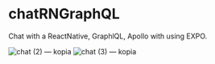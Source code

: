 # chatRNGraphQL
Chat with a ReactNative, GraphlQL, Apollo with using EXPO. 

![chat (2) — kopia](https://user-images.githubusercontent.com/25160664/110238502-4a891900-7f42-11eb-9202-677b709a2c11.jpg)
![chat (3) — kopia](https://user-images.githubusercontent.com/25160664/110238504-4b21af80-7f42-11eb-883c-b41544b1abfb.jpg)



